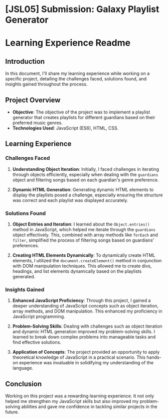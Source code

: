 # [JSL05] Submission: Galaxy Playlist Generator

# Learning Experience Readme

## Introduction

In this document, I'll share my learning experience while working on a specific project, detailing the challenges faced, solutions found, and insights gained throughout the process. 

## Project Overview

- **Objective**: The objective of the project was to implement a playlist generator that creates playlists for different guardians based on their preferred music genres.
- **Technologies Used**: JavaScript (ES6), HTML, CSS.

## Learning Experience

### Challenges Faced

1. **Understanding Object Iteration**: Initially, I faced challenges in iterating through objects efficiently, especially when dealing with the `guardians` object and filtering songs based on each guardian's genre preference.
   
2. **Dynamic HTML Generation**: Generating dynamic HTML elements to display the playlists posed a challenge, especially ensuring the structure was correct and each playlist was displayed accurately.

### Solutions Found

1. **Object Entries and Iteration**: I learned about the `Object.entries()` method in JavaScript, which helped me iterate through the `guardians` object effectively. This, combined with array methods like `forEach` and `filter`, simplified the process of filtering songs based on guardians' preferences.

2. **Creating HTML Elements Dynamically**: To dynamically create HTML elements, I utilized the `document.createElement()` method in conjunction with DOM manipulation techniques. This allowed me to create divs, headings, and list elements dynamically based on the playlists generated.

### Insights Gained

1. **Enhanced JavaScript Proficiency**: Through this project, I gained a deeper understanding of JavaScript concepts such as object iteration, array methods, and DOM manipulation. This enhanced my proficiency in JavaScript programming.

2. **Problem-Solving Skills**: Dealing with challenges such as object iteration and dynamic HTML generation improved my problem-solving skills. I learned to break down complex problems into manageable tasks and find effective solutions.

3. **Application of Concepts**: The project provided an opportunity to apply theoretical knowledge of JavaScript in a practical scenario. This hands-on experience was invaluable in solidifying my understanding of the language.

## Conclusion

Working on this project was a rewarding learning experience. It not only helped me strengthen my JavaScript skills but also improved my problem-solving abilities and gave me confidence in tackling similar projects in the future. 






